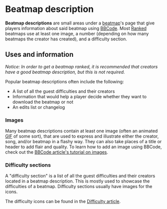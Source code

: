 # Beatmap description

**Beatmap descriptions** are small areas under a [beatmap](/wiki/Beatmap)'s page that give players information about said beatmap using [BBCode](/wiki/BBCode). Most [Ranked](/wiki/Beatmap/Category#ranked) beatmaps use at least one image, a number (depending on how many beatmaps the creator has created), and a difficulty section.

## Uses and information

*Notice: In order to get a beatmap ranked, it is recommended that creators have a good beatmap description, but this is not required.*

Popular beatmap descriptions often include the following:

- A list of all the guest difficulties and their creators
- Information that would help a player decide whether they want to download the beatmap or not
- An edits list or changelog

### Images

Many beatmap descriptions contain at least one image (often an animated [GIF](https://en.wikipedia.org/wiki/GIF "Wikipedia") of some sort), that are used to express and illustrate either the creator, song, and/or beatmap in a flashy way. They can also take places of a title or header to add flair and quality. To learn how to add an image using BBCode, check out the [BBCode article's tutorial on images](/wiki/BBCode#image).

### Difficulty sections

A "difficulty section" is a list of all the guest difficulties and their creators located in a beatmap description. This is mostly used to showcase the difficulties of a beatmap. Difficulty sections usually have images for the icons.

The difficulty icons can be found in the [Difficulty article](/wiki/Beatmap/Difficulty).
